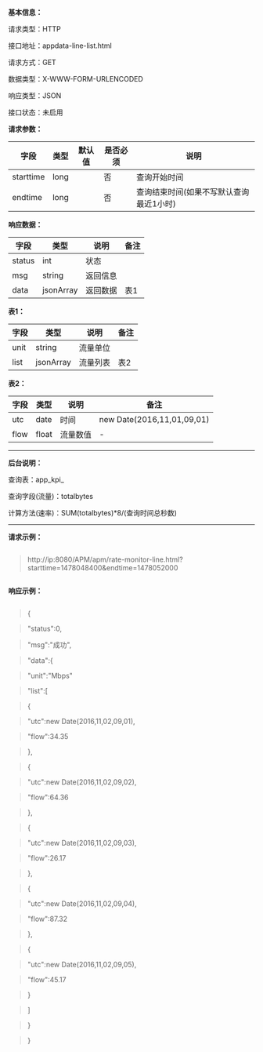 **基本信息：**

请求类型：HTTP

接口地址：appdata-line-list.html

请求方式：GET

数据类型：X-WWW-FORM-URLENCODED

响应类型：JSON

接口状态：未启用

**请求参数：**

| **字段** | **类型** | **默认值** | **是否必须** | **说明** |
| --- | --- | --- | --- | --- |
| starttime | long | | 否 | 查询开始时间 |
| endtime | long | | 否 | 查询结束时间\(如果不写默认查询最近1小时\) |

**响应数据：**

| **字段** | **类型** | **说明** | **备注** |
| --- | --- | --- | --- |
| status | int | 状态 | |
| msg | string | 返回信息 | |
| data | jsonArray | 返回数据 | 表1 |

**表1：**

| **字段** | **类型** | **说明** | **备注** |
| --- | --- | --- | --- |
| unit | string | 流量单位 | |
| list | jsonArray | 流量列表 | 表2 |

**表2：**

| **字段** | **类型** | **说明** | **备注** |
| --- | --- | --- | --- |
| utc | date | 时间 | new Date\(2016,11,01,09,01\) |
| flow | float | 流量数值 | - |

---

**后台说明：**

查询表：app\_kpi\_

查询字段\(流量\)：totalbytes

计算方法\(速率\)：SUM\(totalbytes\)\*8\/\(查询时间总秒数\)

---

**请求示例：**

> ```js

> http://ip:8080/APM/apm/rate-monitor-line.html?starttime=1478048400&endtime=1478052000

> ```


**响应示例：**



> ```js

> {

> "status":0,

> "msg":"成功",

> "data":{

> "unit":"Mbps"

> "list":[

> {

> "utc":new Date(2016,11,02,09,01),

> "flow":34.35

> },

> {

> "utc":new Date(2016,11,02,09,02),

> "flow":64.36

> },

> {

> "utc":new Date(2016,11,02,09,03),

> "flow":26.17

> },

> {

> "utc":new Date(2016,11,02,09,04),

> "flow":87.32

> },

> {

> "utc":new Date(2016,11,02,09,05),

> "flow":45.17

> }

> ]

> }

> }

> ```




